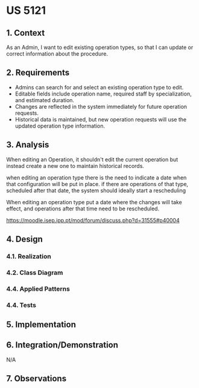 # US 5121

## 1. Context

As an Admin, I want to edit existing operation types, so that I can update or correct information about the procedure.

## 2. Requirements

- Admins can search for and select an existing operation type to edit.
- Editable fields include operation name, required staff by specialization, and estimated
  duration.
- Changes are reflected in the system immediately for future operation requests.
- Historical data is maintained, but new operation requests will use the updated operation type
  information.

## 3. Analysis

When editing an Operation, it shouldn't edit the current operation but instead create a new one to maintain historical records.


when editing an operation type there is the need to indicate a date when
 that configuration will be put in place. if there are operations of
that type, scheduled after that date, the system should ideally start a
rescheduling

When editing an operation type put a date where the changes will take effect, and operations after that time need to be rescheduled.


https://moodle.isep.ipp.pt/mod/forum/discuss.php?d=31555#p40004

## 4. Design

### 4.1. Realization

### 4.2. Class Diagram

### 4.4. Applied Patterns

### 4.4. Tests

## 5. Implementation

## 6. Integration/Demonstration

N/A

## 7. Observations
